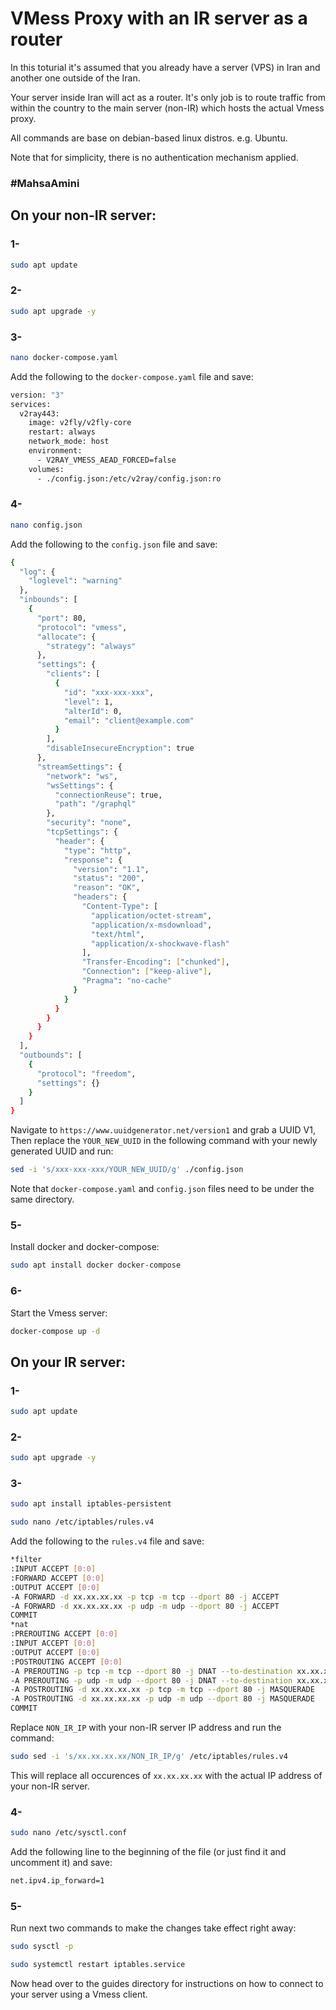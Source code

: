 # VMess Proxy with an IR server as a router 

In this toturial it's assumed that you already have a server (VPS) in Iran and another one outside of the Iran.

Your server inside Iran will act as a router. It's only job is to route traffic from within the country to the main server (non-IR) which hosts the actual Vmess proxy.

All commands are base on debian-based linux distros. e.g. Ubuntu.

Note that for simplicity, there is no authentication mechanism applied.

### #MahsaAmini

## On your non-IR server:

### 1-
```sh
sudo apt update
```
### 2-
```sh
sudo apt upgrade -y
```
### 3-
```sh
nano docker-compose.yaml
```

Add the following to the `docker-compose.yaml` file and save:
```sh
version: "3"
services:
  v2ray443:
    image: v2fly/v2fly-core
    restart: always
    network_mode: host
    environment:
      - V2RAY_VMESS_AEAD_FORCED=false
    volumes:
      - ./config.json:/etc/v2ray/config.json:ro
```
### 4-
```sh
nano config.json
```
Add the following to the `config.json` file and save:
```sh
{
  "log": {
    "loglevel": "warning"
  },
  "inbounds": [
    {
      "port": 80,
      "protocol": "vmess",
      "allocate": {
        "strategy": "always"
      },
      "settings": {
        "clients": [
          {
            "id": "xxx-xxx-xxx",
            "level": 1,
            "alterId": 0,
            "email": "client@example.com"
          }
        ],
        "disableInsecureEncryption": true
      },
      "streamSettings": {
        "network": "ws",
        "wsSettings": {
          "connectionReuse": true,
          "path": "/graphql"
        },
        "security": "none",
        "tcpSettings": {
          "header": {
            "type": "http",
            "response": {
              "version": "1.1",
              "status": "200",
              "reason": "OK",
              "headers": {
                "Content-Type": [
                  "application/octet-stream",
                  "application/x-msdownload",
                  "text/html",
                  "application/x-shockwave-flash"
                ],
                "Transfer-Encoding": ["chunked"],
                "Connection": ["keep-alive"],
                "Pragma": "no-cache"
              }
            }
          }
        }
      }
    }
  ],
  "outbounds": [
    {
      "protocol": "freedom",
      "settings": {}
    }
  ]
}
```

Navigate to `https://www.uuidgenerator.net/version1` and grab a UUID V1, Then replace the `YOUR_NEW_UUID` in the following command with your newly generated UUID and run:

```sh
sed -i 's/xxx-xxx-xxx/YOUR_NEW_UUID/g' ./config.json
```

Note that `docker-compose.yaml` and `config.json` files need to be under the same directory.


### 5-
Install docker and docker-compose:
```sh
sudo apt install docker docker-compose
```
### 6-
Start the Vmess server:
```sh
docker-compose up -d
```
## On your IR server:
### 1-
```sh
sudo apt update
```
### 2-
```sh
sudo apt upgrade -y
```
### 3-
```sh
sudo apt install iptables-persistent
```
```sh
sudo nano /etc/iptables/rules.v4
```
Add the following to the `rules.v4` file and save:
```sh
*filter
:INPUT ACCEPT [0:0]
:FORWARD ACCEPT [0:0]
:OUTPUT ACCEPT [0:0]
-A FORWARD -d xx.xx.xx.xx -p tcp -m tcp --dport 80 -j ACCEPT
-A FORWARD -d xx.xx.xx.xx -p udp -m udp --dport 80 -j ACCEPT
COMMIT
*nat
:PREROUTING ACCEPT [0:0]
:INPUT ACCEPT [0:0]
:OUTPUT ACCEPT [0:0]
:POSTROUTING ACCEPT [0:0]
-A PREROUTING -p tcp -m tcp --dport 80 -j DNAT --to-destination xx.xx.xx.xx
-A PREROUTING -p udp -m udp --dport 80 -j DNAT --to-destination xx.xx.xx.xx
-A POSTROUTING -d xx.xx.xx.xx -p tcp -m tcp --dport 80 -j MASQUERADE
-A POSTROUTING -d xx.xx.xx.xx -p udp -m udp --dport 80 -j MASQUERADE
COMMIT
```

Replace `NON_IR_IP` with your non-IR server IP address and run the command:
```sh
sudo sed -i 's/xx.xx.xx.xx/NON_IR_IP/g' /etc/iptables/rules.v4
```
This will replace all occurences of `xx.xx.xx.xx` with the actual IP address of your non-IR server.

### 4-
```sh
sudo nano /etc/sysctl.conf
```
Add the following line to the beginning of the file (or just find it and uncomment it) and save:
```sh
net.ipv4.ip_forward=1
```
### 5-
Run next two commands to make the changes take effect right away:
```sh
sudo sysctl -p
```
```sh
sudo systemctl restart iptables.service
```

Now head over to the guides directory for instructions on how to connect to your server using a Vmess client.
